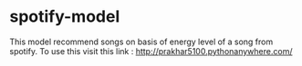 # spotify-model
This model recommend songs on basis of energy level of a song from spotify. To use this visit this link : http://prakhar5100.pythonanywhere.com/
